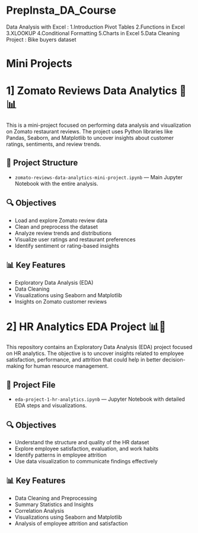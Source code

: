 # PrepInsta_DA_Course
Data Analysis with Excel :
1.Introduction Pivot Tables 
2.Functions in Excel 
3.XLOOKUP
4.Conditional Formatting 
5.Charts in Excel 
5.Data Cleaning Project : Bike buyers dataset

# Mini Projects
# 1] Zomato Reviews Data Analytics 🧠📊
This is a mini-project focused on performing data analysis and visualization on Zomato restaurant reviews. The project uses Python libraries like Pandas, Seaborn, and Matplotlib to uncover insights about customer ratings, sentiments, and review trends.
## 📁 Project Structure
- `zomato-reviews-data-analytics-mini-project.ipynb` — Main Jupyter Notebook with the entire analysis.
  
## 🔍 Objectives
- Load and explore Zomato review data
- Clean and preprocess the dataset
- Analyze review trends and distributions
- Visualize user ratings and restaurant preferences
- Identify sentiment or rating-based insights

## 📊 Key Features
- Exploratory Data Analysis (EDA)
- Data Cleaning
- Visualizations using Seaborn and Matplotlib
- Insights on Zomato customer reviews

# 2] HR Analytics EDA Project 📊💼
This repository contains an Exploratory Data Analysis (EDA) project focused on HR analytics. The objective is to uncover insights related to employee satisfaction, performance, and attrition that could help in better decision-making for human resource management.
## 📁 Project File
- `eda-project-1-hr-analytics.ipynb` — Jupyter Notebook with detailed EDA steps and visualizations.

## 🔍 Objectives
- Understand the structure and quality of the HR dataset
- Explore employee satisfaction, evaluation, and work habits
- Identify patterns in employee attrition
- Use data visualization to communicate findings effectively

## 📊 Key Features
- Data Cleaning and Preprocessing
- Summary Statistics and Insights
- Correlation Analysis
- Visualizations using Seaborn and Matplotlib
- Analysis of employee attrition and satisfaction


